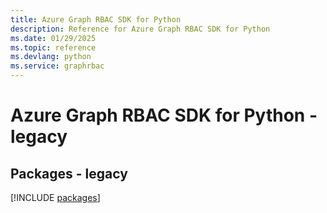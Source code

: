 ```yaml
---
title: Azure Graph RBAC SDK for Python
description: Reference for Azure Graph RBAC SDK for Python
ms.date: 01/29/2025
ms.topic: reference
ms.devlang: python
ms.service: graphrbac
---
```

# Azure Graph RBAC SDK for Python - legacy
## Packages - legacy
[!INCLUDE [packages](graph-rbac-index.md)]
